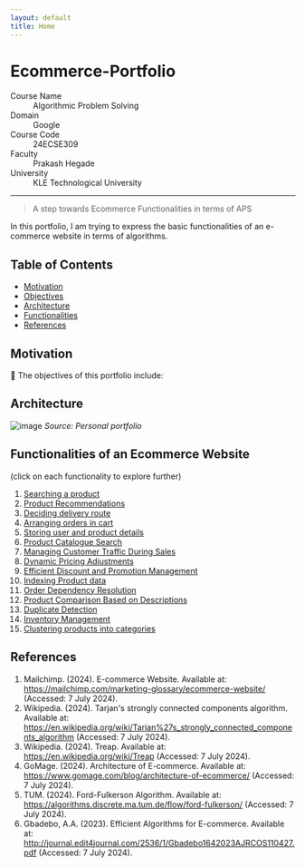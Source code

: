 ```yaml
---
layout: default
title: Home
---
```


# Ecommerce-Portfolio

<dl>
<dt>Course Name</dt>
<dd>Algorithmic Problem Solving</dd>
<dt>Domain</dt>
<dd>Google</dd>
<dt>Course Code</dt>
<dd>24ECSE309</dd>
<dt>Faculty</dt>
<dd>Prakash Hegade</dd>
<dt>University</dt>
<dd>KLE Technological University</dd>
</dl>

---

> A step towards Ecommerce Functionalities in terms of APS



In this portfolio, I am trying to express the basic functionalities of an e-commerce website in terms of algorithms.

## Table of Contents
- [Motivation](#motivation)
- [Objectives](#objectives)
- [Architecture](#architecture)
- [Functionalities](#functionalities)
- [References](#references)

## Motivation

📌 The objectives of this portfolio include:


## Architecture
![image](https://github.com/AbhijnaKalbhag/Ecommerce-Portfolio.github.io/assets/136738568/dc3efb74-4287-4c7e-9ccc-93e8a8802538)
*Source: Personal portfolio*

## Functionalities of an Ecommerce Website
(click on each functionality to explore further)

1. [Searching a product](./1.md)
2. [Product Recommendations](./2.md)
3. [Deciding delivery route](./3.md)
4. [Arranging orders in cart](./4.md)
5. [Storing user and product details](./5.md)
6. [Product Catalogue Search](./6.md)
7. [Managing Customer Traffic During Sales](./7.md)
8. [Dynamic Pricing Adjustments](./8.md)
9. [Efficient Discount and Promotion Management](./9.md)
10. [Indexing Product data](./10.md)
11. [Order Dependency Resolution](./11.md)
12. [Product Comparison Based on Descriptions](./12.md)
13. [Duplicate Detection](./13.md)
14. [Inventory Management](./14.md)
15. [Clustering products into categories](./15.md)

## References

1. Mailchimp. (2024). E-commerce Website. Available at: https://mailchimp.com/marketing-glossary/ecommerce-website/ (Accessed: 7 July 2024).
2. Wikipedia. (2024). Tarjan's strongly connected components algorithm. Available at: https://en.wikipedia.org/wiki/Tarjan%27s_strongly_connected_components_algorithm (Accessed: 7 July 2024).
3. Wikipedia. (2024). Treap. Available at: https://en.wikipedia.org/wiki/Treap (Accessed: 7 July 2024).
4. GoMage. (2024). Architecture of E-commerce. Available at: https://www.gomage.com/blog/architecture-of-ecommerce/ (Accessed: 7 July 2024).
5. TUM. (2024). Ford-Fulkerson Algorithm. Available at: https://algorithms.discrete.ma.tum.de/flow/ford-fulkerson/ (Accessed: 7 July 2024).
6. Gbadebo, A.A. (2023). Efficient Algorithms for E-commerce. Available at: http://journal.edit4journal.com/2536/1/Gbadebo1642023AJRCOS110427.pdf (Accessed: 7 July 2024).
